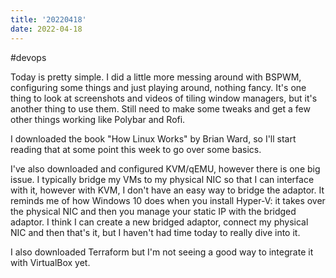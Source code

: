 ```yaml
---
title: '20220418'
date: 2022-04-18
---
```


#devops

Today is pretty simple. I did a little more messing around with BSPWM, configuring some things and just playing around, nothing fancy. It's one thing to look at screenshots and videos of tiling window managers, but it's another thing to use them. Still need to make some tweaks and get a few other things working like Polybar and Rofi.

I downloaded the book "How Linux Works" by Brian Ward, so I'll start reading that at some point this week to go over some basics.

I've also downloaded and configured KVM/qEMU, however there is one big issue. I typically bridge my VMs to my physical NIC so that I can interface with it, however with KVM, I don't have an easy way to bridge the adaptor. It reminds me of how Windows 10 does when you install Hyper-V: it takes over the physical NIC and then you manage your static IP with the bridged adaptor. I think I can create a new bridged adaptor, connect my physical NIC and then that's it, but I haven't had time today to really dive into it.

I also downloaded Terraform but I'm not seeing a good way to integrate it with VirtualBox yet.
